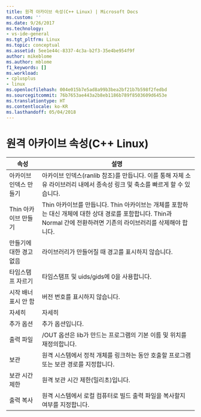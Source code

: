 ```yaml
---
title: 원격 아카이브 속성(C++ Linux) | Microsoft Docs
ms.custom: ''
ms.date: 9/26/2017
ms.technology:
- vs-ide-general
ms.tgt_pltfrm: Linux
ms.topic: conceptual
ms.assetid: 5ee1e44c-8337-4c3a-b2f3-35e4be954f9f
author: mikeblome
ms.author: mblome
f1_keywords: []
ms.workload:
- cplusplus
- linux
ms.openlocfilehash: 004e015b7e5ad8a99b3bea2bf21b7b598f2fedbd
ms.sourcegitcommit: 76b7653ae443a2b8eb1186b789f8503609d6453e
ms.translationtype: HT
ms.contentlocale: ko-KR
ms.lasthandoff: 05/04/2018
---
```

# <a name="remote-archive-properties-c-linux"></a>원격 아카이브 속성(C++ Linux)

속성 | 설명
--- | ---
아카이브 인덱스 만들기 | 아카이브 인덱스(ranlib 참조)를 만듭니다.  이를 통해 자체 소유 라이브러리 내에서 종속성 링크 및 축소를 빠르게 할 수 있습니다.
Thin 아카이브 만들기 | Thin 아카이브를 만듭니다.  Thin 아카이브는 개체를 포함하는 대신 개체에 대한 상대 경로를 포함합니다.  Thin과 Normal 간에 전환하려면 기존의 라이브러리를 삭제해야 합니다.
만들기에 대한 경고 없음 | 라이브러리가 만들어질 때 경고를 표시하지 않습니다.
타임스탬프 자르기 | 타임스탬프 및 uids/gids에 0을 사용합니다.
시작 배너 표시 안 함 | 버전 번호를 표시하지 않습니다.
자세히 | 자세히
추가 옵션 | 추가 옵션입니다.
출력 파일 | /OUT 옵션은 lib가 만드는 프로그램의 기본 이름 및 위치를 재정의합니다.
보관 | 원격 시스템에서 정적 개체를 링크하는 동안 호출할 프로그램 또는 보관 경로를 지정합니다.
보관 시간 제한 | 원격 보관 시간 제한(밀리초)입니다.
출력 복사 | 원격 시스템에서 로컬 컴퓨터로 빌드 출력 파일을 복사할지 여부를 지정합니다.
